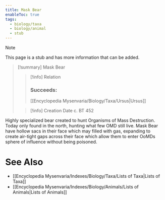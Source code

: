 ```yaml
---
title: Mask Bear
enableToc: true
tags:
  - biology/taxa
  - biology/animal
  - stub
---
```


> [!note]
> This page is a stub and has more information that can be added.

> [!summary] Mask Bear
> > [!info] Relation
> > ### Succeeds:
> > [[Encyclopedia Mysenvaria/Biology/Taxa/Ursus|Ursus]]
>
> > [!info] Creation Date
> > c. BT 452

Highly specialized bear created to hunt Organisms of Mass Destruction. Today only found in the north, hunting what few OMD still live. Mask Bear have hollow sacs in their face which may filled with gas, expanding to create air-tight gaps across their face which allow them to enter OoMDs sphere of influence without being poisoned.

# See Also
- [[Encyclopedia Mysenvaria/Indexes/Biology/Taxa/Lists of Taxa|Lists of Taxa]]
- [[Encyclopedia Mysenvaria/Indexes/Biology/Animals/Lists of Animals|Lists of Animals]]
